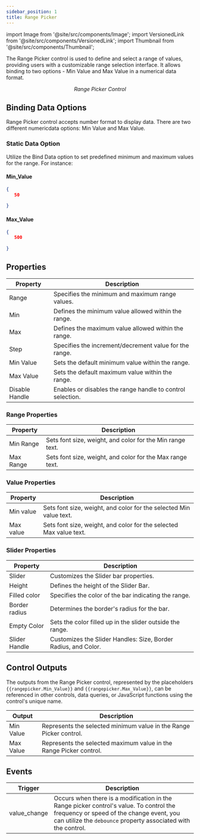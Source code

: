 ```yaml
---
sidebar_position: 1
title: Range Picker
---
```


import Image from '@site/src/components/Image';
import VersionedLink from '@site/src/components/VersionedLink';
import Thumbnail from '@site/src/components/Thumbnail';

The Range Picker control is used to define and select a range of values, providing users with a customizable range selection interface. It allows binding to two options - Min Value and Max Value in a numerical data format.

<figure>
  <Thumbnail src="/img/reference/controls/range-picker/preview.png" alt="Range Picker Control" />
  <figcaption align="center"><i>Range Picker Control</i></figcaption>
</figure>

## Binding Data Options

Range Picker control accepts number format to display data. There are two different numericdata options: Min Value and Max Value.


### Static Data Option

Utilize the Bind Data option to set predefined minimum and maximum values for the range. For instance:


#### Min_Value

```json
{
   50
  
}

```

#### Max_Value


```json
{
   500
  
}

```

## Properties

| Property               | Description                                                                                        |
|------------------------|----------------------------------------------------------------------------------------------------|
| Range                  | Specifies the minimum and maximum range values.                                                     |
| Min                    | Defines the minimum value allowed within the range.                                                |
| Max                    | Defines the maximum value allowed within the range.                                                |
| Step                   | Specifies the increment/decrement value for the range.                                              |
| Min Value              | Sets the default minimum value within the range.                                                    |
| Max Value              | Sets the default maximum value within the range.                                                    |
| Disable Handle         | Enables or disables the range handle to control selection.                                           |

### Range Properties

| Property       | Description                                                                      |
|----------------|----------------------------------------------------------------------------------|
| Min Range      | Sets font size, weight, and color for the Min range text.                        |
| Max Range      | Sets font size, weight, and color for the Max range text.                        |

### Value Properties

| Property       | Description                                                                      |
|----------------|----------------------------------------------------------------------------------|
| Min value      | Sets font size, weight, and color for the selected Min value text.                |
| Max value      | Sets font size, weight, and color for the selected Max value text.                |

### Slider Properties

| Property         | Description                                                                      |
|------------------|----------------------------------------------------------------------------------|
| Slider           | Customizes the Slider bar properties.                                            |
| Height           | Defines the height of the Slider Bar.                                           |
| Filled color     | Specifies the color of the bar indicating the range.                            |
| Border radius    | Determines the border's radius for the bar.                                     |
| Empty Color      | Sets the color filled up in the slider outside the range.                       |
| Slider Handle    | Customizes the Slider Handles: Size, Border Radius, and Color.                   |


## Control Outputs

The outputs from the Range Picker control, represented by the placeholders `{{rangepicker.Min_Value}}` and `{{rangepicker.Max_Value}}`, can be referenced in other controls, data queries, or JavaScript functions using the control's unique name.

| Output             | Description                                                                   |
|--------------------|-------------------------------------------------------------------------------|
| Min Value          | Represents the selected minimum value in the Range Picker control.            |
| Max Value          | Represents the selected maximum value in the Range Picker control.            |

## Events

| Trigger      | Description                                                                                                                                                                                       |
| ------------ | ------------------------------------------------------------------------------------------------------------------------------------------------------------------------------------------------- |
| value_change | Occurs when there is a modification in the Range picker control's value. To control the frequency or speed of the change event, you can utilize the `debounce` property associated with the control. |